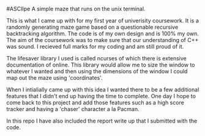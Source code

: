 #ASCIIpe
A simple maze that runs on the unix terminal.

This is what I came up with for my first year of univerisity coursework. It is a randomly generating
maze game based on a questionable recursive backtracking algorithm. The code is of my own design and
is 100% my own. The aim of the coursework was to make sure that our understanding of C++ was sound.
I recieved full marks for my coding and am still proud of it.

The lifesaver library I used is called ncurses of which there is extensive documentation of online.
This library would allow me to size the window to whatever I wanted and then using the dimensions of 
the window I could map out the maze using 'coordinates'.

When I intialially came up with this idea I wanted there to be a few additional features that I didn't
end up having the time to complete. One day I hope to come back to this project and add those features
such as a high score tracker and having a 'chaser' character a la Pacman. 

In this repo I have also included the report write up that I submitted with the code.

